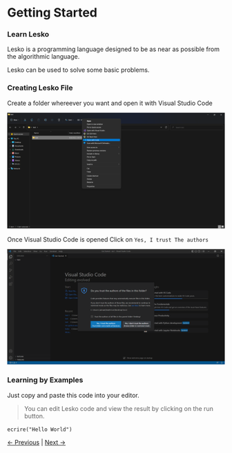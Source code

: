 # Getting Started

### Learn Lesko
Lesko is a programming language designed to be as near as possible from the algorithmic language.

Lesko can be used to solve some basic problems.
### Creating Lesko File
Create a folder whereever you want and open it with Visual Studio Code

![open with](https://raw.githubusercontent.com/Mohamed-Akram-Hl/docs/main/assets/Screenshot%202022-08-08%20145043.png?token=GHSAT0AAAAAABW73SA3S5EZKPQDVS2SXEWSYXRCYQA)

Once Visual Studio Code is opened Click on `Yes, I trust The authors`

![Trust](https://github.com/Mohamed-Akram-Hl/docs/blob/main/assets/Screenshot%202022-08-08%20150207.png?raw=true)

### Learning by Examples
Just copy and paste this code into your editor.
> You can edit Lesko code and view the result by clicking on the run button.
```
ecrire("Hello World")
```
[<- Previous](https://github.com/Mohamed-Akram-Hl/docs/blob/main/1.%20Installation%20and%20Setup/Installation%20and%20Setup) |
[Next ->]()
